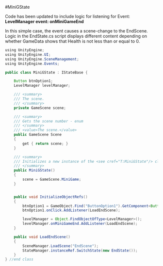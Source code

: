 #MiniGState

Code has been updated to include logic for listening for Event: 
**LevelManager event: onMiniGameEnd**
 
 In this simple case, the event causes a scene-change to the EndScene.  Logic in the EndState.cs script displays different content depending on whether GameData shows that Health is not less than or equal to 0.



```java
using UnityEngine;
using UnityEngine.UI;
using UnityEngine.SceneManagement;
using UnityEngine.Events;

public class MiniGState : IStateBase {

    Button btnOption1;
    LevelManager levelManager;

    /// <summary>
    /// The scene.
    /// </summary>
    private GameScene scene;

    /// <summary>
    /// Gets the scene number - enum
    /// </summary>
    /// <value>The scene.</value>
    public GameScene Scene
    {
        get { return scene; }
    }

    /// <summary>
    /// Initializes a new instance of the <see cref="T:MiniGState"/> class.
    /// </summary>
    public MiniGState()
    {
        scene = GameScene.MiniGame;
    }


    public void InitializeObjectRefs()
    {
        btnOption1 = GameObject.Find("ButtonOption1").GetComponent<Button>();
        btnOption1.onClick.AddListener(LoadEndScene);

        levelManager = Object.FindObjectOfType<LevelManager>();
        levelManager.onMiniGameEnd.AddListener(LoadEndScene);
    }

    public void LoadEndScene()
    {
        SceneManager.LoadScene("EndScene");
        StateManager.instanceRef.SwitchState(new EndState());
    }
} //end class

```

